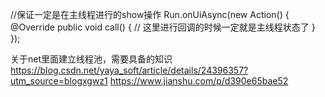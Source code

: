 //保证一定是在主线程进行的show操作
Run.onUiAsync(new Action() {
    @Override
    public void call() {
        // 这里进行回调的时候一定就是主线程状态了
    }
});


关于net里面建立线程池，需要具备的知识
https://blog.csdn.net/yaya_soft/article/details/24396357?utm_source=blogxgwz1
https://www.jianshu.com/p/d390e65bae52